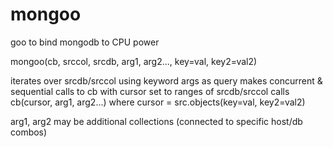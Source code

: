mongoo
=======

goo to bind mongodb to CPU power

mongoo(cb, srccol, srcdb, arg1, arg2..., key=val, key2=val2)

iterates over srcdb/srccol using keyword args as query
makes concurrent & sequential calls to cb with cursor set to ranges of srcdb/srccol
calls cb(cursor, arg1, arg2...)	where cursor = src.objects(key=val, key2=val2)

arg1, arg2 may be additional collections (connected to specific host/db combos)
